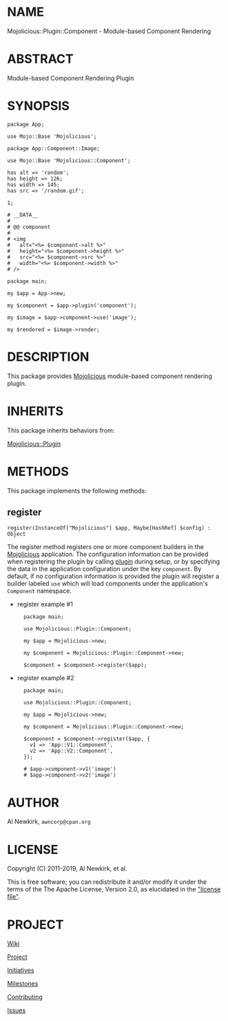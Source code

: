 # NAME

Mojolicious::Plugin::Component - Module-based Component Rendering

# ABSTRACT

Module-based Component Rendering Plugin

# SYNOPSIS

    package App;

    use Mojo::Base 'Mojolicious';

    package App::Component::Image;

    use Mojo::Base 'Mojolicious::Component';

    has alt => 'random';
    has height => 126;
    has width => 145;
    has src => '/random.gif';

    1;

    # __DATA__
    #
    # @@ component
    #
    # <img
    #   alt="<%= $component->alt %>"
    #   height="<%= $component->height %>"
    #   src="<%= $component->src %>"
    #   width="<%= $component->width %>"
    # />

    package main;

    my $app = App->new;

    my $component = $app->plugin('component');

    my $image = $app->component->use('image');

    my $rendered = $image->render;

# DESCRIPTION

This package provides [Mojolicious](https://metacpan.org/pod/Mojolicious) module-based component rendering plugin.

# INHERITS

This package inherits behaviors from:

[Mojolicious::Plugin](https://metacpan.org/pod/Mojolicious%3A%3APlugin)

# METHODS

This package implements the following methods:

## register

    register(InstanceOf["Mojolicious"] $app, Maybe[HashRef] $config) : Object

The register method registers one or more component builders in the
[Mojolicious](https://metacpan.org/pod/Mojolicious) application. The configuration information can be provided when
registering the plugin by calling [plugin](https://metacpan.org/pod/plugin) during setup, or by specifying the
data in the application configuration under the key `component`. By default,
if no configuration information is provided the plugin will register a builder
labeled `use` which will load components under the application's `Component`
namespace.

- register example #1

        package main;

        use Mojolicious::Plugin::Component;

        my $app = Mojolicious->new;

        my $component = Mojolicious::Plugin::Component->new;

        $component = $component->register($app);

- register example #2

        package main;

        use Mojolicious::Plugin::Component;

        my $app = Mojolicious->new;

        my $component = Mojolicious::Plugin::Component->new;

        $component = $component->register($app, {
          v1 => 'App::V1::Component',
          v2 => 'App::V2::Component',
        });

        # $app->component->v1('image')
        # $app->component->v2('image')

# AUTHOR

Al Newkirk, `awncorp@cpan.org`

# LICENSE

Copyright (C) 2011-2019, Al Newkirk, et al.

This is free software; you can redistribute it and/or modify it under the terms
of the The Apache License, Version 2.0, as elucidated in the ["license
file"](https://github.com/cpanery/mojolicious-plugin-component/blob/master/LICENSE).

# PROJECT

[Wiki](https://github.com/cpanery/mojolicious-plugin-component/wiki)

[Project](https://github.com/cpanery/mojolicious-plugin-component)

[Initiatives](https://github.com/cpanery/mojolicious-plugin-component/projects)

[Milestones](https://github.com/cpanery/mojolicious-plugin-component/milestones)

[Contributing](https://github.com/cpanery/mojolicious-plugin-component/blob/master/CONTRIBUTE.md)

[Issues](https://github.com/cpanery/mojolicious-plugin-component/issues)
